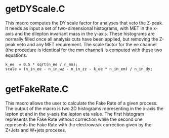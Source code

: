 # getDYScale.C

This macro computes the DY scale factor for analyses that veto the Z-peak. It
needs as input a set of two-dimensional histograms, with MET in the x-axis and
the dilepton invariant mass in the y-axis. These histograms are normally filled
once all analysis cuts have been applied, but removing the Z-peak veto and any
MET requirement. The scale factor for the ee channel (the procedure is identical
for the mm channel) is computed with these two equations.

    k_ee  = 0.5 * sqrt(n_ee / n_mm);
    scale = (n_in_ee - n_in_wz - n_in_zz - k_ee * n_in_em) / n_in_dy;


# getFakeRate.C

This macro allows the user to calculate the Fake Rate of a given process. The
output of the macro is two 2D histograms representing in the x-axis the lepton pt
and in the y-axis the lepton eta value. The first histogram represents the Fake
Rate without correction while the second one represents the Fake Rate with the
electroweak correction given by the Z+Jets and W+jets proceses. 
